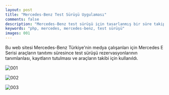 ```yaml
---
layout: post
title: "Mercedes-Benz Test Sürüşü Uygulaması"
comments: false
description: "Mercedes-Benz test sürüşü için tasarlanmış bir süre takip sistemi."
keywords: "php, mercedes, mercedes-benz, test sürüşü"
images: 001
---
```


Bu web sitesi Mercedes-Benz Türkiye'nin medya çalışanları için Mercedes E Serisi araçların tanıtımı süresince test sürüşü rezervasyonlarının tanımlanlası, kayıtların tutulması ve araçların takibi için kullanıldı.

![001](../images/001/001.jpg)

![002](../images/001/002.jpg)

![003](../images/001/003.jpg)